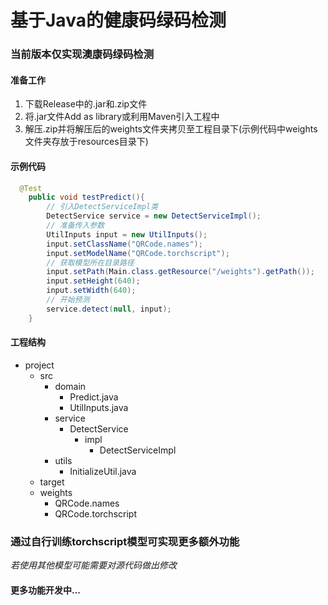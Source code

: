 # 基于Java的健康码绿码检测

### 当前版本仅实现澳康码绿码检测

#### 准备工作

1. 下载Release中的.jar和.zip文件
2. 将.jar文件Add as library或利用Maven引入工程中
3. 解压.zip并将解压后的weights文件夹拷贝至工程目录下(示例代码中weights文件夹存放于resources目录下)

#### 示例代码

```Java
  @Test
    public void testPredict(){
        // 引入DetectServiceImpl类
        DetectService service = new DetectServiceImpl();
        // 准备传入参数
        UtilInputs input = new UtilInputs();
        input.setClassName("QRCode.names");
        input.setModelName("QRCode.torchscript");
        // 获取模型所在目录路径
        input.setPath(Main.class.getResource("/weights").getPath());
        input.setHeight(640);
        input.setWidth(640);
        // 开始预测
        service.detect(null, input);
    }
```
####  工程结构

- project
  - src
    - domain
      - Predict.java
      - UtilInputs.java
    - service
      - DetectService
        - impl
          - DetectServiceImpl
    - utils
      - InitializeUtil.java
  - target
  - weights
    - QRCode.names
    - QRCode.torchscript

### 通过自行训练torchscript模型可实现更多额外功能

*若使用其他模型可能需要对源代码做出修改*

#### 更多功能开发中...
